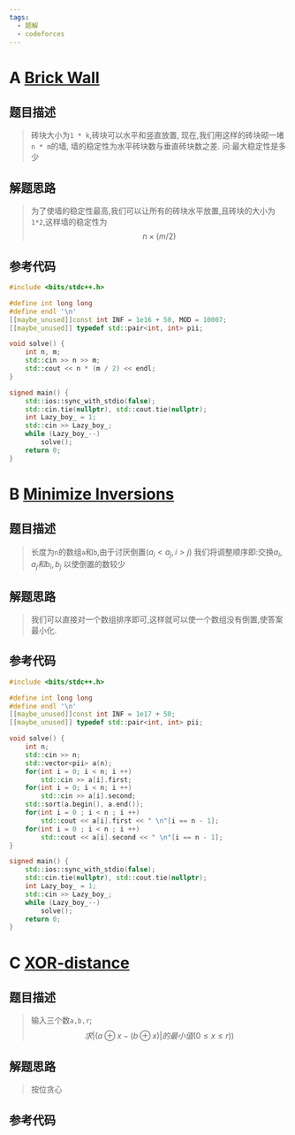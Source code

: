 ```yaml
---
tags:
  - 题解
  - codeforces
---
```

# A [Brick Wall](https://codeforces.com/contest/1918/problem/A)

## 题目描述
>砖块大小为`1 * k`,砖块可以水平和竖直放置,
>现在,我们用这样的砖块砌一堵`n * m`的墙, 墙的稳定性为水平砖块数与垂直砖块数之差.
>问:最大稳定性是多少
## 解题思路
>  为了使墙的稳定性最高,我们可以让所有的砖块水平放置,且砖块的大小为`1*2`,这样墙的稳定性为
>  $$n \times (m / 2)$$
## 参考代码
```cpp
#include <bits/stdc++.h>

#define int long long
#define endl '\n'
[[maybe_unused]]const int INF = 1e16 + 50, MOD = 10007;
[[maybe_unused]] typedef std::pair<int, int> pii;

void solve() {
    int n, m;
    std::cin >> n >> m;
    std::cout << n * (m / 2) << endl;
}

signed main() {
    std::ios::sync_with_stdio(false);
    std::cin.tie(nullptr), std::cout.tie(nullptr);
    int Lazy_boy_ = 1;
    std::cin >> Lazy_boy_;
    while (Lazy_boy_--)
        solve();
    return 0;
}
```

# B [Minimize Inversions](https://codeforces.com/contest/1918/problem/B)

## 题目描述
>长度为`n`的数组`a`和`b`,由于讨厌倒置($a_{i}<a_{j},i >j$)
>我们将调整顺序即:交换$a_i,a_j和b_i,b_j$
>以使倒置的数较少
## 解题思路
>我们可以直接对一个数组排序即可,这样就可以使一个数组没有倒置,使答案最小化.

## 参考代码
```cpp
#include <bits/stdc++.h>

#define int long long
#define endl '\n'
[[maybe_unused]]const int INF = 1e17 + 50;
[[maybe_unused]] typedef std::pair<int, int> pii;

void solve() {
    int n;
    std::cin >> n;
    std::vector<pii> a(n);
    for(int i = 0; i < n; i ++)
        std::cin >> a[i].first;
    for(int i = 0; i < n; i ++)
        std::cin >> a[i].second;
    std::sort(a.begin(), a.end());
    for(int i = 0 ; i < n ; i ++)
        std::cout << a[i].first << " \n"[i == n - 1];
    for(int i = 0 ; i < n ; i ++)
        std::cout << a[i].second << " \n"[i == n - 1];
}

signed main() {
    std::ios::sync_with_stdio(false);
    std::cin.tie(nullptr), std::cout.tie(nullptr);
    int Lazy_boy_ = 1;
    std::cin >> Lazy_boy_;
    while (Lazy_boy_--)
        solve();
    return 0;
}
```
# C [XOR-distance](https://codeforces.com/contest/1918/problem/C)

## 题目描述
>输入三个数`a,b,r`;
>$$求|(a \oplus x - (b \oplus x)|的最小值(0 \le x \le r))$$
## 解题思路
> 按位贪心
> 

## 参考代码
```cpp

```
